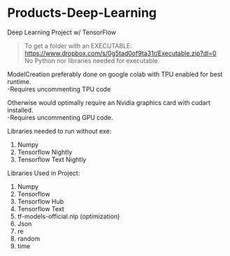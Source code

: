 # Products-Deep-Learning
Deep Learning Project w/ TensorFlow

> To get a folder with an EXECUTABLE:  
https://www.dropbox.com/s/0g5tad0of9ta31r/Executable.zip?dl=0  
No Python nor libraries needed for executable.

ModelCreation preferably done on google colab with TPU enabled for best runtime.  
-Requires uncommenting TPU code

Otherwise would optimally require an Nvidia graphics card with cudart installed.  
-Requires uncommenting GPU code.

Libraries needed to run without exe:  
1. Numpy
2. Tensorflow Nightly
4. Tensorflow Text Nightly

Libraries Used in Project:  
1. Numpy
2. Tensorflow
3. Tensorflow Hub
4. Tensorflow Text
5. tf-models-official.nlp (optimization)
6. Json
7. re
9. random
10. time
